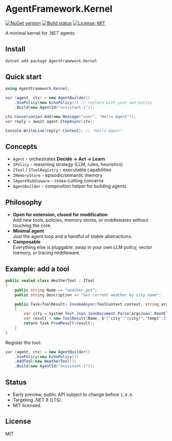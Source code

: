 # AgentFramework.Kernel

[![NuGet version](https://img.shields.io/nuget/v/AgentFramework.Kernel.svg)](https://www.nuget.org/packages/AgentFramework.Kernel/)
[![Build status](https://github.com/runemalm/AgentFramework.Kernel/actions/workflows/release.yml/badge.svg?branch=master)](https://github.com/runemalm/AgentFramework.Kernel/actions/workflows/release.yml)
[![License: MIT](https://img.shields.io/badge/License-MIT-yellow.svg)](https://opensource.org/licenses/MIT)

A minimal kernel for .NET agents.

## Install

```bash
dotnet add package AgentFramework.Kernel
```

## Quick start

```csharp
using AgentFramework.Kernel;

var (agent, ctx) = new AgentBuilder()
    .UsePolicy(new EchoPolicy()) // replace with your own policy
    .Build(new AgentId("assistant-1"));

ctx.Conversation.Add(new Message("user", "Hello Agent"));
var reply = await agent.StepAsync(ctx);

Console.WriteLine(reply?.Content); // "Hello Agent"
```

## Concepts

- `Agent` - orchestrates **Decide → Act → Learn**
- `IPolicy` - reasoning strategy (LLM, rules, heuristics)
- `ITool` / `IToolRegistry` - executable capabilities
- `IMemoryStore` - episodic/semantic memory
- `IAgentMiddleware` - cross-cutting concerns
- `AgentBuilder` - composition helper for building agents

## Philosophy

- **Open for extension, closed for modification**  
  Add new tools, policies, memory stores, or middlewares without touching the core.
- **Minimal agent**  
  Just the agent loop and a handful of stable abstractions.
- **Composable**  
  Everything else is pluggable: swap in your own LLM policy, vector memory, or tracing middleware.

## Example: add a tool

```csharp
public sealed class WeatherTool : ITool
{
    public string Name => "weather.get";
    public string Description => "Get current weather by city name";

    public Task<ToolResult> InvokeAsync(ToolContext context, string argsJson, CancellationToken ct = default)
    {
        var city = System.Text.Json.JsonDocument.Parse(argsJson).RootElement.GetProperty("city").GetString();
        var result = new ToolResult(Name, $"{"city":"{city}","tempC":21}");
        return Task.FromResult(result);
    }
}
```

Register the tool:

```csharp
var (agent, ctx) = new AgentBuilder()
    .UsePolicy(new EchoPolicy())
    .AddTool(new WeatherTool())
    .Build(new AgentId("assistant-1"));
```

## Status

- Early preview, public API subject to change before `1.0.0`.
- Targeting .NET 8 (LTS).
- MIT licensed.

## License

MIT
